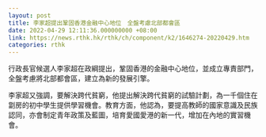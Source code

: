 ```yaml
---
layout: post
title: 李家超提出鞏固香港金融中心地位　全盤考慮北部都會區
date: 2022-04-29 12:11:36.000000000 +08:00
link: https://news.rthk.hk/rthk/ch/component/k2/1646274-20220429.htm
categories: rthk
---
```


行政長官候選人李家超在政綱提出，鞏固香港的金融中心地位，並成立專責部門，全盤考慮將北部都會區，建立為新的發展引擎。

李家超又強調，要解決跨代貧窮，他提出解決跨代貧窮的試驗計劃，為一千個住在劏房的初中學生提供學習機會。教育方面，他認為，要提高教師的國家意識及民族認同，亦會制定青年政策及藍圖，培育愛國愛港的新一代，增加在內地的實習機會。
